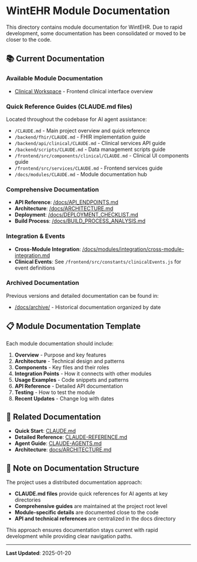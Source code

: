 # WintEHR Module Documentation

This directory contains module documentation for WintEHR. Due to rapid development, some documentation has been consolidated or moved to be closer to the code.

## 📚 Current Documentation

### Available Module Documentation
- [Clinical Workspace](./frontend/clinical-workspace.md) - Frontend clinical interface overview

### Quick Reference Guides (CLAUDE.md files)
Located throughout the codebase for AI agent assistance:
- `/CLAUDE.md` - Main project overview and quick reference
- `/backend/fhir/CLAUDE.md` - FHIR implementation guide
- `/backend/api/clinical/CLAUDE.md` - Clinical services API guide
- `/backend/scripts/CLAUDE.md` - Data management scripts guide
- `/frontend/src/components/clinical/CLAUDE.md` - Clinical UI components guide
- `/frontend/src/services/CLAUDE.md` - Frontend services guide
- `/docs/modules/CLAUDE.md` - Module documentation hub

### Comprehensive Documentation
- **API Reference**: [/docs/API_ENDPOINTS.md](../API_ENDPOINTS.md)
- **Architecture**: [/docs/ARCHITECTURE.md](../ARCHITECTURE.md)
- **Deployment**: [/docs/DEPLOYMENT_CHECKLIST.md](../DEPLOYMENT_CHECKLIST.md)
- **Build Process**: [/docs/BUILD_PROCESS_ANALYSIS.md](../BUILD_PROCESS_ANALYSIS.md)

### Integration & Events
- **Cross-Module Integration**: [/docs/modules/integration/cross-module-integration.md](./integration/cross-module-integration.md)
- **Clinical Events**: See `/frontend/src/constants/clinicalEvents.js` for event definitions

### Archived Documentation
Previous versions and detailed documentation can be found in:
- [/docs/archive/](../archive/) - Historical documentation organized by date

## 📋 Module Documentation Template

Each module documentation should include:

1. **Overview** - Purpose and key features
2. **Architecture** - Technical design and patterns
3. **Components** - Key files and their roles
4. **Integration Points** - How it connects with other modules
5. **Usage Examples** - Code snippets and patterns
6. **API Reference** - Detailed API documentation
7. **Testing** - How to test the module
8. **Recent Updates** - Change log with dates

## 🔗 Related Documentation

- **Quick Start**: [CLAUDE.md](../../CLAUDE.md)
- **Detailed Reference**: [CLAUDE-REFERENCE.md](../../CLAUDE-REFERENCE.md)
- **Agent Guide**: [CLAUDE-AGENTS.md](../../CLAUDE-AGENTS.md)
- **Architecture**: [docs/ARCHITECTURE.md](../ARCHITECTURE.md)

## 📝 Note on Documentation Structure

The project uses a distributed documentation approach:
- **CLAUDE.md files** provide quick references for AI agents at key directories
- **Comprehensive guides** are maintained at the project root level
- **Module-specific details** are documented close to the code
- **API and technical references** are centralized in the docs directory

This approach ensures documentation stays current with rapid development while providing clear navigation paths.

---

**Last Updated**: 2025-01-20